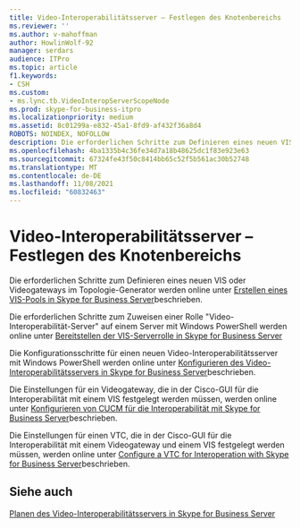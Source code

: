 ```yaml
---
title: Video-Interoperabilitätsserver – Festlegen des Knotenbereichs
ms.reviewer: ''
ms.author: v-mahoffman
author: HowlinWolf-92
manager: serdars
audience: ITPro
ms.topic: article
f1.keywords:
- CSH
ms.custom:
- ms.lync.tb.VideoInteropServerScopeNode
ms.prod: skype-for-business-itpro
ms.localizationpriority: medium
ms.assetid: 8c01299a-e832-45a1-8fd9-af432f36a8d4
ROBOTS: NOINDEX, NOFOLLOW
description: Die erforderlichen Schritte zum Definieren eines neuen VIS oder Videogateways im Topologie-Generator werden online unter Erstellen eines VIS-Pools in Skype for Business Server beschrieben.
ms.openlocfilehash: 4ba1335b4c36fe34d7a18b48625dc1f83e923e63
ms.sourcegitcommit: 67324fe43f50c8414bb65c52f5b561ac30b52748
ms.translationtype: MT
ms.contentlocale: de-DE
ms.lasthandoff: 11/08/2021
ms.locfileid: "60832463"
---
```

# <a name="video-interop-server---scope-the-node"></a>Video-Interoperabilitätsserver – Festlegen des Knotenbereichs
 
Die erforderlichen Schritte zum Definieren eines neuen VIS oder Videogateways im Topologie-Generator werden online unter [Erstellen eines VIS-Pools in Skype for Business Server](../../../deploy/deploy-video-interop-server/create-a-vis-pool.md)beschrieben.
  
Die erforderlichen Schritte zum Zuweisen einer Rolle "Video-Interoperabilität-Server" auf einem Server mit Windows PowerShell werden online unter [Bereitstellen der VIS-Serverrolle in Skype for Business Server](../../../deploy/deploy-video-interop-server/deploy-the-vis-server-role.md)
  
Die Konfigurationsschritte für einen neuen Video-Interoperabilitätsserver mit Windows PowerShell werden online unter [Konfigurieren des Video-Interoperabilitätsservers in Skype for Business Server](../../../deploy/deploy-video-interop-server/configure-the-vis.md)beschrieben.
  
 Die Einstellungen für ein Videogateway, die in der Cisco-GUI für die Interoperabilität mit einem VIS festgelegt werden müssen, werden online unter [Konfigurieren von CUCM für die Interoperabilität mit Skype for Business Server](../../../deploy/deploy-video-interop-server/configure-cucm-for-interoperation.md)beschrieben.
  
 Die Einstellungen für einen VTC, die in der Cisco-GUI für die Interoperabilität mit einem Videogateway und einem VIS festgelegt werden müssen, werden online unter [Configure a VTC for Interoperation with Skype for Business Server](../../../deploy/deploy-video-interop-server/configure-a-vtc-for-interoperation.md)beschrieben.
  
## <a name="see-also"></a>Siehe auch

[Planen des Video-Interoperabilitätsservers in Skype for Business Server](../../../plan-your-deployment/video-interop-server.md)
